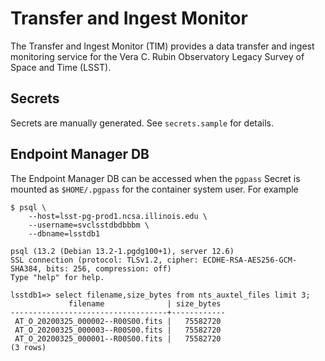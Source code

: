 Transfer and Ingest Monitor
======================================

The Transfer and Ingest Monitor (TIM) provides a data transfer and ingest monitoring service for the Vera C. Rubin Observatory Legacy Survey of Space and Time (LSST).

Secrets
----------------------

Secrets are manually generated. See `secrets.sample` for details.

Endpoint Manager DB
----------------------------
 
The Endpoint Manager DB can be accessed when the `pgpass` Secret is mounted as `$HOME/.pgpass` for the container system user. For example

```
$ psql \
    --host=lsst-pg-prod1.ncsa.illinois.edu \
    --username=svclsstdbdbbbm \
    --dbname=lsstdb1
    
psql (13.2 (Debian 13.2-1.pgdg100+1), server 12.6)
SSL connection (protocol: TLSv1.2, cipher: ECDHE-RSA-AES256-GCM-SHA384, bits: 256, compression: off)
Type "help" for help.

lsstdb1=> select filename,size_bytes from nts_auxtel_files limit 3;
             filename              | size_bytes 
-----------------------------------+------------
 AT_O_20200325_000002--R00S00.fits |   75582720
 AT_O_20200325_000003--R00S00.fits |   75582720
 AT_O_20200325_000001--R00S00.fits |   75582720
(3 rows)

```